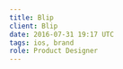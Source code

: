 ```yaml
---
title: Blip
client: Blip
date: 2016-07-31 19:17 UTC
tags: ios, brand
role: Product Designer
---
```

